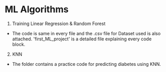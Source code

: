 # ML Algorithms
1. Training Linear Regression & Random Forest
- The code is same in every file and the .csv file for Dataset used is also attached. 'first_ML_project' is a detailed file explaining every code block.
2. KNN
- The folder contains a practice code for predicting diabetes using KNN. 
